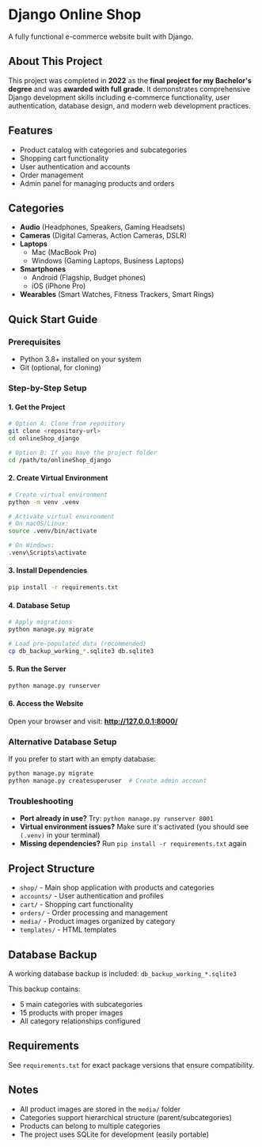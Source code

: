 # Django Online Shop

A fully functional e-commerce website built with Django.

## About This Project

This project was completed in **2022** as the **final project for my Bachelor's degree** and was **awarded with full grade**. It demonstrates comprehensive Django development skills including e-commerce functionality, user authentication, database design, and modern web development practices.

## Features

- Product catalog with categories and subcategories
- Shopping cart functionality
- User authentication and accounts
- Order management
- Admin panel for managing products and orders

## Categories

- **Audio** (Headphones, Speakers, Gaming Headsets)
- **Cameras** (Digital Cameras, Action Cameras, DSLR)
- **Laptops**
  - Mac (MacBook Pro)
  - Windows (Gaming Laptops, Business Laptops)
- **Smartphones**
  - Android (Flagship, Budget phones)
  - iOS (iPhone Pro)
- **Wearables** (Smart Watches, Fitness Trackers, Smart Rings)

## Quick Start Guide

### Prerequisites
- Python 3.8+ installed on your system
- Git (optional, for cloning)

### Step-by-Step Setup

#### 1. Get the Project
```bash
# Option A: Clone from repository
git clone <repository-url>
cd onlineShop_django

# Option B: If you have the project folder
cd /path/to/onlineShop_django
```

#### 2. Create Virtual Environment
```bash
# Create virtual environment
python -m venv .venv

# Activate virtual environment
# On macOS/Linux:
source .venv/bin/activate

# On Windows:
.venv\Scripts\activate
```

#### 3. Install Dependencies
```bash
pip install -r requirements.txt
```

#### 4. Database Setup
```bash
# Apply migrations
python manage.py migrate

# Load pre-populated data (recommended)
cp db_backup_working_*.sqlite3 db.sqlite3
```

#### 5. Run the Server
```bash
python manage.py runserver
```

#### 6. Access the Website
Open your browser and visit: **http://127.0.0.1:8000/**

### Alternative Database Setup
If you prefer to start with an empty database:
```bash
python manage.py migrate
python manage.py createsuperuser  # Create admin account
```

### Troubleshooting
- **Port already in use?** Try: `python manage.py runserver 8001`
- **Virtual environment issues?** Make sure it's activated (you should see `(.venv)` in your terminal)
- **Missing dependencies?** Run `pip install -r requirements.txt` again

## Project Structure

- `shop/` - Main shop application with products and categories
- `accounts/` - User authentication and profiles
- `cart/` - Shopping cart functionality
- `orders/` - Order processing and management
- `media/` - Product images organized by category
- `templates/` - HTML templates

## Database Backup

A working database backup is included: `db_backup_working_*.sqlite3`

This backup contains:
- 5 main categories with subcategories
- 15 products with proper images
- All category relationships configured

## Requirements

See `requirements.txt` for exact package versions that ensure compatibility.

## Notes

- All product images are stored in the `media/` folder
- Categories support hierarchical structure (parent/subcategories)
- Products can belong to multiple categories
- The project uses SQLite for development (easily portable)